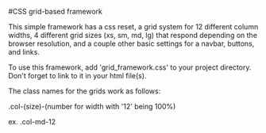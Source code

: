 #CSS grid-based framework

This simple framework has a css reset, a grid system for 12 different column widths, 4 different grid sizes (xs, sm, md, lg) that respond depending on the browser resolution, and a couple other basic settings for a navbar, buttons, and links. 


To use this framework, add 'grid_framework.css' to your project directory.  Don't forget to link to it in your html file(s).


The class names for the grids work as follows:


.col-(size)-(number for width with '12' being 100%)


ex. .col-md-12